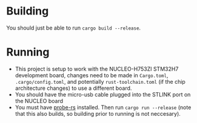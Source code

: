 # Building

You should just be able to run `cargo build --release`.

# Running

* This project is setup to work with the NUCLEO-H753ZI STM32H7 development board, changes need to be made in `Cargo.toml`, `.cargo/config.toml`, and potentially `rust-toolchain.toml` (if the chip architecture changes) to use a different board.
* You should have the micro-usb cable plugged into the STLINK port on the NUCLEO board
* You must have [probe-rs](https://probe.rs/) installed. Then run `cargo run --release` (note that this also builds, so building prior to running is not neccesary).
